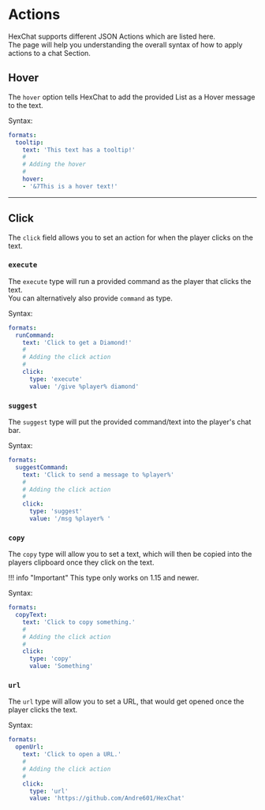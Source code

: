 # Actions
HexChat supports different JSON Actions which are listed here.  
The page will help you understanding the overall syntax of how to apply actions to a chat Section.

## Hover
The `hover` option tells HexChat to add the provided List as a Hover message to the text.

Syntax:  
```yaml
formats:
  tooltip:
    text: 'This text has a tooltip!'
    #
    # Adding the hover
    #
    hover:
    - '&7This is a hover text!'
```

----
## Click
The `click` field allows you to set an action for when the player clicks on the text.

### `execute`
The `execute` type will run a provided command as the player that clicks the text.  
You can alternatively also provide `command` as type.

Syntax:  
```yaml
formats:
  runCommand:
    text: 'Click to get a Diamond!'
    #
    # Adding the click action
    #
    click:
      type: 'execute'
      value: '/give %player% diamond'
```

### `suggest`
The `suggest` type will put the provided command/text into the player's chat bar.

Syntax:  
```yaml
formats:
  suggestCommand:
    text: 'Click to send a message to %player%'
    #
    # Adding the click action
    #
    click:
      type: 'suggest'
      value: '/msg %player% '
```

### `copy`
The `copy` type will allow you to set a text, which will then be copied into the players clipboard once they click on the text.

!!! info "Important"
    This type only works on 1.15 and newer.

Syntax:  
```yaml
formats:
  copyText:
    text: 'Click to copy something.'
    #
    # Adding the click action
    #
    click:
      type: 'copy'
      value: 'Something'
```

### `url`
The `url` type will allow you to set a URL, that would get opened once the player clicks the text.

Syntax:  
```yaml
formats:
  openUrl:
    text: 'Click to open a URL.'
    #
    # Adding the click action
    #
    click:
      type: 'url'
      value: 'https://github.com/Andre601/HexChat'
```
